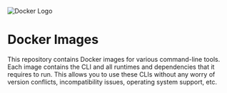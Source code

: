 ![Docker Logo](http://bigstickcarpet.com/docker-images/img/docker-logo.png)

Docker Images
==============================

This repository contains Docker images for various command-line tools.  Each image contains the CLI and all runtimes and dependencies that it requires to run.  This allows you to use these CLIs without any worry of version conflicts, incompatibility issues, operating system support, etc.
